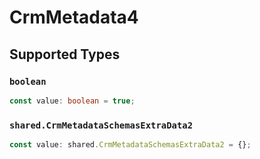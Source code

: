 # CrmMetadata4


## Supported Types

### `boolean`

```typescript
const value: boolean = true;
```

### `shared.CrmMetadataSchemasExtraData2`

```typescript
const value: shared.CrmMetadataSchemasExtraData2 = {};
```

